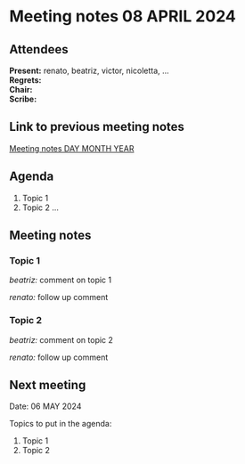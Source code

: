 # Meeting notes 08 APRIL 2024

## Attendees

**Present:** renato, beatriz, victor, nicoletta, ...  
**Regrets:**   
**Chair:**   
**Scribe:**   

## Link to previous meeting notes

[Meeting notes DAY MONTH YEAR](meeting-YYYY-MM-DD.md)

## Agenda

1. Topic 1
2. Topic 2
...

## Meeting notes

### Topic 1

*beatriz:* comment on topic 1

*renato:* follow up comment

### Topic 2

*beatriz:* comment on topic 2

*renato:* follow up comment

## Next meeting

Date: 06 MAY 2024

Topics to put in the agenda:  
1. Topic 1  
2. Topic 2  
